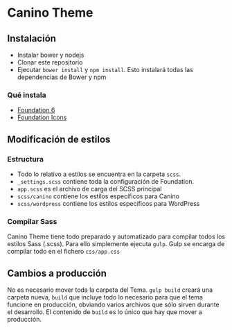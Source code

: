 # Canino Theme

## Instalación

- Instalar bower y nodejs
- Clonar este repositorio
- Ejecutar `bower install` y `npm install`. Esto instalará todas las dependencias de Bower y npm

### Qué instala
- [Foundation 6](http://foundation.zurb.com/sites.html)
- [Foundation Icons](http://zurb.com/playground/foundation-icon-fonts-3)

## Modificación de estilos
### Estructura
- Todo lo relativo a estilos se encuentra en la carpeta `scss`.
- `_settings.scss` contiene toda la configuración de Foundation.
- `app.scss` es el archivo de carga del SCSS principal
- `scss/canino` contiene los estilos específicos para Canino
- `scss/wordpress` contiene los estilos específicos para WordPress

### Compilar Sass
Canino Theme tiene todo preparado y automatizado para compilar todos los estilos Sass (.scss). Para ello simplemente ejecuta `gulp`. Gulp se encarga de compilar todo en el fichero `css/app.css`

## Cambios a producción
No es necesario mover toda la carpeta del Tema. `gulp build` creará una carpeta nueva, `build` que incluye todo lo necesario para que el tema funcione en producción, obviando varios archivos que sólo sirven durante el desarrollo.
El contenido de `build` es lo único que hay que mover a producción. 